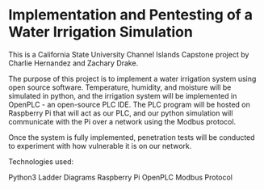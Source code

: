 # Implementation and Pentesting of a Water Irrigation Simulation

This is a California State University Channel Islands Capstone project by Charlie Hernandez and Zachary Drake.

The purpose of this project is to implement a water irrigation system using open source software. Temperature, humidity, and moisture will be simulated in python, and the irrigation system will be implemented in OpenPLC - an open-source PLC IDE. The PLC program will be hosted on Raspberry Pi that will act as our PLC, and our python simulation will communicate with the Pi over a network using the Modbus protocol.

Once the system is fully implemented, penetration tests will be conducted to experiment with how vulnerable it is on our network.

Technologies used:

Python3
Ladder Diagrams
Raspberry Pi
OpenPLC
Modbus Protocol
